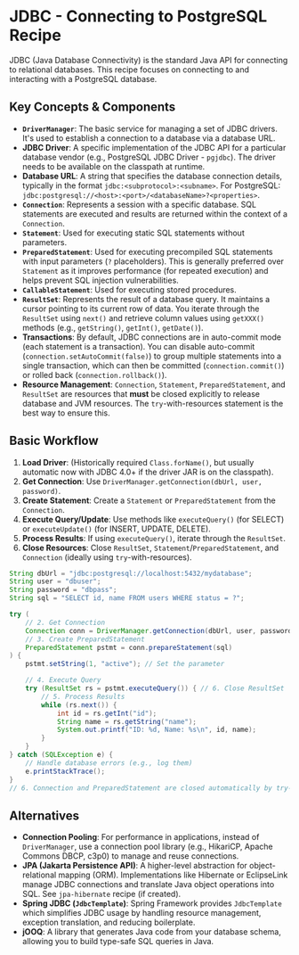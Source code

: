 # JDBC - Connecting to PostgreSQL Recipe

JDBC (Java Database Connectivity) is the standard Java API for connecting to relational databases. This recipe focuses on connecting to and interacting with a PostgreSQL database.

## Key Concepts & Components

*   **`DriverManager`**: The basic service for managing a set of JDBC drivers. It's used to establish a connection to a database via a database URL.
*   **JDBC Driver**: A specific implementation of the JDBC API for a particular database vendor (e.g., PostgreSQL JDBC Driver - `pgjdbc`). The driver needs to be available on the classpath at runtime.
*   **Database URL**: A string that specifies the database connection details, typically in the format `jdbc:<subprotocol>:<subname>`. For PostgreSQL: `jdbc:postgresql://<host>:<port>/<databaseName>?<properties>`.
*   **`Connection`**: Represents a session with a specific database. SQL statements are executed and results are returned within the context of a `Connection`.
*   **`Statement`**: Used for executing static SQL statements without parameters.
*   **`PreparedStatement`**: Used for executing precompiled SQL statements with input parameters (`?` placeholders). This is generally preferred over `Statement` as it improves performance (for repeated execution) and helps prevent SQL injection vulnerabilities.
*   **`CallableStatement`**: Used for executing stored procedures.
*   **`ResultSet`**: Represents the result of a database query. It maintains a cursor pointing to its current row of data. You iterate through the `ResultSet` using `next()` and retrieve column values using `getXXX()` methods (e.g., `getString()`, `getInt()`, `getDate()`).
*   **Transactions**: By default, JDBC connections are in auto-commit mode (each statement is a transaction). You can disable auto-commit (`connection.setAutoCommit(false)`) to group multiple statements into a single transaction, which can then be committed (`connection.commit()`) or rolled back (`connection.rollback()`).
*   **Resource Management**: `Connection`, `Statement`, `PreparedStatement`, and `ResultSet` are resources that **must** be closed explicitly to release database and JVM resources. The `try`-with-resources statement is the best way to ensure this.

## Basic Workflow

1.  **Load Driver**: (Historically required `Class.forName()`, but usually automatic now with JDBC 4.0+ if the driver JAR is on the classpath).
2.  **Get Connection**: Use `DriverManager.getConnection(dbUrl, user, password)`.
3.  **Create Statement**: Create a `Statement` or `PreparedStatement` from the `Connection`.
4.  **Execute Query/Update**: Use methods like `executeQuery()` (for SELECT) or `executeUpdate()` (for INSERT, UPDATE, DELETE).
5.  **Process Results**: If using `executeQuery()`, iterate through the `ResultSet`.
6.  **Close Resources**: Close `ResultSet`, `Statement`/`PreparedStatement`, and `Connection` (ideally using `try`-with-resources).

```java
String dbUrl = "jdbc:postgresql://localhost:5432/mydatabase";
String user = "dbuser";
String password = "dbpass";
String sql = "SELECT id, name FROM users WHERE status = ?";

try (
    // 2. Get Connection
    Connection conn = DriverManager.getConnection(dbUrl, user, password);
    // 3. Create PreparedStatement
    PreparedStatement pstmt = conn.prepareStatement(sql)
) {
    pstmt.setString(1, "active"); // Set the parameter

    // 4. Execute Query
    try (ResultSet rs = pstmt.executeQuery()) { // 6. Close ResultSet
        // 5. Process Results
        while (rs.next()) {
            int id = rs.getInt("id");
            String name = rs.getString("name");
            System.out.printf("ID: %d, Name: %s\n", id, name);
        }
    }
} catch (SQLException e) {
    // Handle database errors (e.g., log them)
    e.printStackTrace();
}
// 6. Connection and PreparedStatement are closed automatically by try-with-resources
```

## Alternatives

*   **Connection Pooling**: For performance in applications, instead of `DriverManager`, use a connection pool library (e.g., HikariCP, Apache Commons DBCP, c3p0) to manage and reuse connections.
*   **JPA (Jakarta Persistence API)**: A higher-level abstraction for object-relational mapping (ORM). Implementations like Hibernate or EclipseLink manage JDBC connections and translate Java object operations into SQL. See `jpa-hibernate` recipe (if created).
*   **Spring JDBC (`JdbcTemplate`)**: Spring Framework provides `JdbcTemplate` which simplifies JDBC usage by handling resource management, exception translation, and reducing boilerplate.
*   **jOOQ**: A library that generates Java code from your database schema, allowing you to build type-safe SQL queries in Java. 